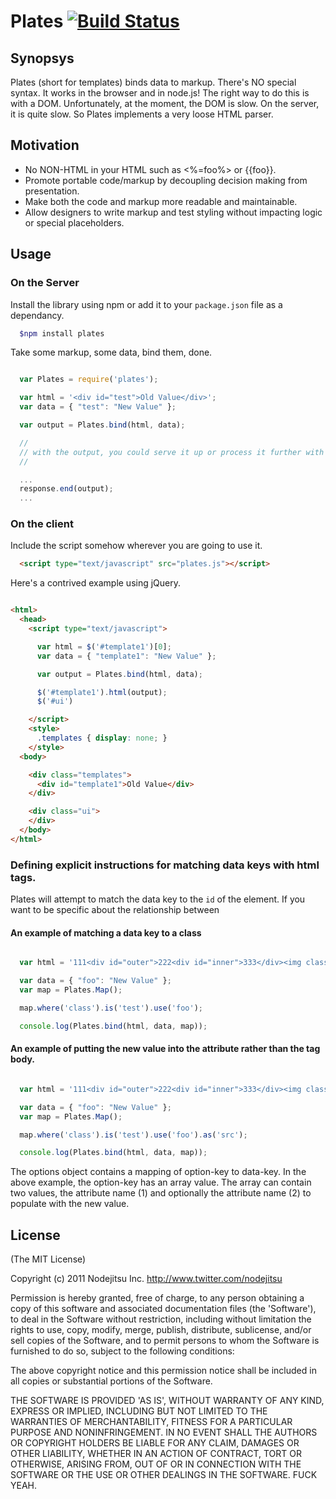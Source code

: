 # Plates [![Build Status](https://secure.travis-ci.org/flatiron/plates.png)](http://travis-ci.org/flatiron/plates)

## Synopsys

Plates (short for templates) binds data to markup. There's NO special syntax. It works in the browser and in node.js! The right way to do this is with a DOM. Unfortunately, at the moment, the DOM is slow. On the server, it is quite slow. So Plates implements a very loose HTML parser.

## Motivation

- No NON-HTML in your HTML such as <%=foo%> or {{foo}}.
- Promote portable code/markup by decoupling decision making from presentation.
- Make both the code and markup more readable and maintainable.
- Allow designers to write markup and test styling without impacting logic or special placeholders.

## Usage

### On the Server

Install the library using npm or add it to your `package.json` file as a dependancy.

```bash
  $npm install plates
```

Take some markup, some data, bind them, done.

```js

  var Plates = require('plates');

  var html = '<div id="test">Old Value</div>';
  var data = { "test": "New Value" };

  var output = Plates.bind(html, data); 

  //
  // with the output, you could serve it up or process it further with JSDOM
  //

  ...
  response.end(output);
  ...

```     

### On the client

Include the script somehow wherever you are going to use it.

```html
  <script type="text/javascript" src="plates.js"></script>
```

Here's a contrived example using jQuery.

```html

<html>
  <head>
    <script type="text/javascript">

      var html = $('#template1')[0];
      var data = { "template1": "New Value" };

      var output = Plates.bind(html, data);

      $('#template1').html(output);
      $('#ui')

    </script>
    <style>
      .templates { display: none; }
    </style>
  <body>

    <div class="templates">
      <div id="template1">Old Value</div>
    </div>

    <div class="ui">
    </div>
  </body>
</html>

```

### Defining explicit instructions for matching data keys with html tags.

Plates will attempt to match the data key to the `id` of the element. If you want to be specific about the relationship between

#### An example of matching a data key to a class

```js

  var html = '111<div id="outer">222<div id="inner">333</div><img class="test" src=""/>444</div>555';

  var data = { "foo": "New Value" };
  var map = Plates.Map();

  map.where('class').is('test').use('foo');

  console.log(Plates.bind(html, data, map));

```

#### An example of putting the new value into the attribute rather than the tag body.

```js

  var html = '111<div id="outer">222<div id="inner">333</div><img class="test" src=""/>444</div>555';

  var data = { "foo": "New Value" };
  var map = Plates.Map();

  map.where('class').is('test').use('foo').as('src');

  console.log(Plates.bind(html, data, map));

```

The options object contains a mapping of option-key to data-key. In the above example, the option-key has an array value. The array can contain two values, the attribute name (1) and optionally the attribute name (2) to populate with the new value.

## License

(The MIT License)

Copyright (c) 2011 Nodejitsu Inc. http://www.twitter.com/nodejitsu

Permission is hereby granted, free of charge, to any person obtaining a copy of this software and associated documentation files (the 'Software'), to deal in the Software without restriction, including without limitation the rights to use, copy, modify, merge, publish, distribute, sublicense, and/or sell copies of the Software, and to permit persons to whom the Software is furnished to do so, subject to the following conditions:

The above copyright notice and this permission notice shall be included in all copies or substantial portions of the Software.

THE SOFTWARE IS PROVIDED 'AS IS', WITHOUT WARRANTY OF ANY KIND, EXPRESS OR IMPLIED, INCLUDING BUT NOT LIMITED TO THE WARRANTIES OF MERCHANTABILITY, FITNESS FOR A PARTICULAR PURPOSE AND NONINFRINGEMENT. IN NO EVENT SHALL THE AUTHORS OR COPYRIGHT HOLDERS BE LIABLE FOR ANY CLAIM, DAMAGES OR OTHER LIABILITY, WHETHER IN AN ACTION OF CONTRACT, TORT OR OTHERWISE, ARISING FROM, OUT OF OR IN CONNECTION WITH THE SOFTWARE OR THE USE OR OTHER DEALINGS IN THE SOFTWARE. FUCK YEAH.
